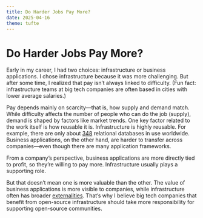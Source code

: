 ```yaml
---
title: Do Harder Jobs Pay More?
date: 2025-04-16
theme: tufte
---
```


# Do Harder Jobs Pay More?

<section>

Early in my career, I had two choices: infrastructure or business applications. I chose infrastructure because it was more challenging. But after some time, I realized that pay isn’t always linked to difficulty. (Fun fact: infrastructure teams at big tech companies are often based in cities with lower average salaries.)

Pay depends mainly on scarcity—that is, how supply and demand match. While difficulty affects the number of people who can do the job (supply), demand is shaped by factors like market trends. One key factor related to the work itself is how reusable it is. Infrastructure is highly reusable. For example, there are only about [348](https://dbdb.io/browse?data-model=relational) relational databases in use worldwide. Business applications, on the other hand, are harder to transfer across companies—even though there are many application frameworks.

From a company’s perspective, business applications are more directly tied to profit, so they’re willing to pay more. Infrastructure usually plays a supporting role.

But that doesn’t mean one is more valuable than the other. The value of business applications is more visible to companies, while infrastructure often has broader [externalities](https://en.wikipedia.org/wiki/Externality). That’s why I believe big tech companies that benefit from open-source infrastructure should take more responsibility for supporting open-source communities.

</section>
